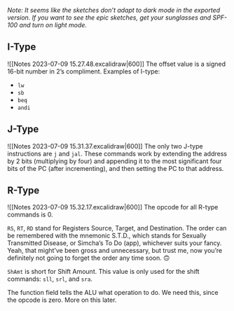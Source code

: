 *Note: It seems like the sketches don’t adapt to dark mode in the exported version. If you want to see the epic sketches, get your sunglasses and SPF-100 and turn on light mode.*

## I-Type

![[Notes 2023-07-09 15.27.48.excalidraw|600]]
The offset value is a signed 16-bit number in 2’s compliment.
Examples of I-type:
- `lw`
- `sb`
- `beq`
- `andi`

## J-Type

![[Notes 2023-07-09 15.31.37.excalidraw|600]]
The only two J-type instructions are `j` and `jal`.
These commands work by extending the address by 2 bits (multiplying by four) and appending it to the most significant four bits of the PC (after incrementing), and then setting the PC to that address.

## R-Type

![[Notes 2023-07-09 15.32.17.excalidraw|600]]
The opcode for all R-type commands is 0.

`RS`, `RT`, `RD` stand for Registers Source, Target, and Destination. The order can be remembered with the mnemonic S.T.D., which stands for Sexually Transmitted Disease, or Simcha’s To Do (app), whichever suits your fancy. Yeah, that might’ve been gross and unnecessary, but trust me, now you’re definitely not going to forget the order any time soon. 🙃

`ShAmt` is short for Shift Amount. This value is only used for the shift commands: `sll`, `srl`, and `sra`.

The function field tells the ALU what operation to do. We need this, since the opcode is zero. More on this later.